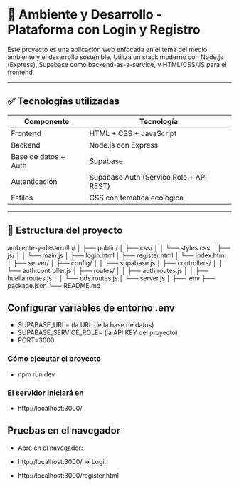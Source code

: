 # 🌱 Ambiente y Desarrollo - Plataforma con Login y Registro

Este proyecto es una aplicación web enfocada en el tema del medio ambiente y el desarrollo sostenible. Utiliza un stack moderno con Node.js (Express), Supabase como backend-as-a-service, y HTML/CSS/JS para el frontend.

---

## ✅ Tecnologías utilizadas

| Componente | Tecnología |
|------------|-------------|
| Frontend   | HTML + CSS + JavaScript |
| Backend    | Node.js con Express |
| Base de datos + Auth | Supabase |
| Autenticación | Supabase Auth (Service Role + API REST) |
| Estilos    | CSS con temática ecológica |

---

## 📁 Estructura del proyecto

ambiente-y-desarrollo/
│
├── public/
│ ├── css/
│ │ └── styles.css
│ ├── js/
│ │ └── main.js
│ ├── login.html
│ ├── register.html
│ └── index.html
│
├── server/
│ ├── config/
│ │ └── supabase.js
│ ├── controllers/
│ │ └── auth.controller.js
│ ├── routes/
│ │ ├── auth.routes.js
│ │ ├── huella.routes.js
│ │ └── ods.routes.js
│ └── server.js
│
├── .env
├── package.json
└── README.md

## Configurar variables de entorno .env

- SUPABASE_URL= (la URL de la base de datos)
- SUPABASE_SERVICE_ROLE= (la API KEY del proyecto)
- PORT=3000

### Cómo ejecutar el proyecto
- npm run dev

### El servidor iniciará en
- http://localhost:3000/

## Pruebas en el navegador
- Abre en el navegador:

- http://localhost:3000/ → Login
- http://localhost:3000/register.html


